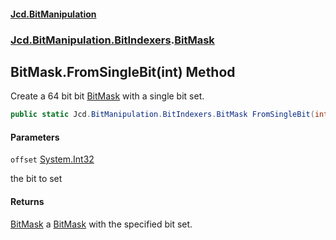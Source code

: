 #### [Jcd.BitManipulation](index.md 'index')
### [Jcd.BitManipulation.BitIndexers](Jcd.BitManipulation.BitIndexers.md 'Jcd.BitManipulation.BitIndexers').[BitMask](Jcd.BitManipulation.BitIndexers.BitMask.md 'Jcd.BitManipulation.BitIndexers.BitMask')

## BitMask.FromSingleBit(int) Method

Create a 64 bit bit [BitMask](Jcd.BitManipulation.BitIndexers.BitMask.md 'Jcd.BitManipulation.BitIndexers.BitMask') with a single bit set.

```csharp
public static Jcd.BitManipulation.BitIndexers.BitMask FromSingleBit(int offset);
```
#### Parameters

<a name='Jcd.BitManipulation.BitIndexers.BitMask.FromSingleBit(int).offset'></a>

`offset` [System.Int32](https://docs.microsoft.com/en-us/dotnet/api/System.Int32 'System.Int32')

the bit to set

#### Returns

[BitMask](Jcd.BitManipulation.BitIndexers.BitMask.md 'Jcd.BitManipulation.BitIndexers.BitMask')
a [BitMask](Jcd.BitManipulation.BitIndexers.BitMask.md 'Jcd.BitManipulation.BitIndexers.BitMask') with the specified bit set.